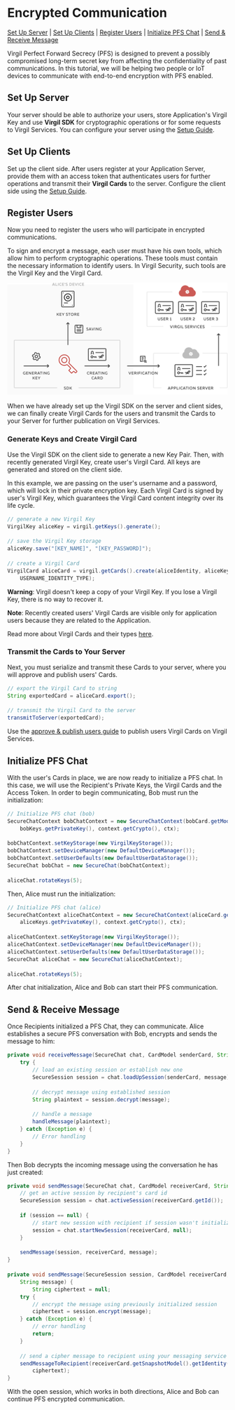 # Encrypted Communication

 [Set Up Server](#head1) | [Set Up Clients](#head2) | [Register Users](#head3) | [Initialize PFS Chat](#head4) | [Send & Receive Message](#head5)

Virgil Perfect Forward Secrecy (PFS) is designed to prevent a possibly compromised long-term secret key from affecting the confidentiality of past communications. In this tutorial, we will be helping two people or IoT devices to communicate with end-to-end encryption with PFS enabled.


## <a name="head1"></a> Set Up Server
Your server should be able to authorize your users, store Application's Virgil Key and use **Virgil SDK** for cryptographic operations or for some requests to Virgil Services. You can configure your server using the [Setup Guide](/docs/guides/configuration/server-configuration.md).


## <a name="head2"></a> Set Up Clients
Set up the client side. After users register at your Application Server, provide them with an access token that authenticates users for further operations and transmit their **Virgil Cards** to the server. Configure the client side using the [Setup Guide](/docs/guides/configuration/client-configuration.md).


## <a name="head3"></a> Register Users
Now you need to register the users who will participate in encrypted communications.

To sign and encrypt a message, each user must have his own tools, which allow him to perform cryptographic operations. These tools must contain the necessary information to identify users. In Virgil Security, such tools are the Virgil Key and the Virgil Card.

![Virgil Card](/docs/img/Card_introduct.png "Create Virgil Card")

When we have already set up the Virgil SDK on the server and client sides, we can finally create Virgil Cards for the users and transmit the Cards to your Server for further publication on Virgil Services.


### Generate Keys and Create Virgil Card
Use the Virgil SDK on the client side to generate a new Key Pair. Then, with recently generated Virgil Key, create user's Virgil Card. All keys are generated and stored on the client side.

In this example, we are passing on the user's username and a password, which will lock in their private encryption key. Each Virgil Card is signed by user's Virgil Key, which guarantees the Virgil Card content integrity over its life cycle.

```java
// generate a new Virgil Key
VirgilKey aliceKey = virgil.getKeys().generate();

// save the Virgil Key storage
aliceKey.save("[KEY_NAME]", "[KEY_PASSWORD]");

// create a Virgil Card
VirgilCard aliceCard = virgil.getCards().create(aliceIdentity, aliceKey,
    USERNAME_IDENTITY_TYPE);
```

**Warning**: Virgil doesn't keep a copy of your Virgil Key. If you lose a Virgil Key, there is no way to recover it.

**Note**: Recently created users' Virgil Cards are visible only for application users because they are related to the Application.

Read more about Virgil Cards and their types [here](/docs/guides/virgil-card/creating-card.md).


### Transmit the Cards to Your Server

Next, you must serialize and transmit these Cards to your server, where you will approve and publish users' Cards.

```java
// export the Virgil Card to string
String exportedCard = aliceCard.export();

// transmit the Virgil Card to the server
transmitToServer(exportedCard);
```

Use the [approve & publish users guide](/docs/guides/configuration/server-configuration.md#-approve--publish-cards) to publish users Virgil Cards on Virgil Services.


## <a name="head4"></a> Initialize PFS Chat

With the user's Cards in place, we are now ready to initialize a PFS chat. In this case, we will use the Recipient's Private Keys, the Virgil Cards and the Access Token.
In order to begin communicating, Bob must run the initialization:

```java
// Initialize PFS chat (bob)
SecureChatContext bobChatContext = new SecureChatContext(bobCard.getModel(),
    bobKeys.getPrivateKey(), context.getCrypto(), ctx);

bobChatContext.setKeyStorage(new VirgilKeyStorage());
bobChatContext.setDeviceManager(new DefaultDeviceManager());
bobChatContext.setUserDefaults(new DefaultUserDataStorage());
SecureChat bobChat = new SecureChat(bobChatContext);

aliceChat.rotateKeys(5);
```

Then, Alice must run the initialization:

```java
// Initialize PFS chat (alice)
SecureChatContext aliceChatContext = new SecureChatContext(aliceCard.getModel(),
    aliceKeys.getPrivateKey(), context.getCrypto(), ctx);

aliceChatContext.setKeyStorage(new VirgilKeyStorage());
aliceChatContext.setDeviceManager(new DefaultDeviceManager());
aliceChatContext.setUserDefaults(new DefaultUserDataStorage());
SecureChat aliceChat = new SecureChat(aliceChatContext);

aliceChat.rotateKeys(5);
```
After chat initialization, Alice and Bob can start their PFS communication.


## <a name="head5"></a> Send & Receive Message

Once Recipients initialized a PFS Chat, they can communicate.
Alice establishes a secure PFS conversation with Bob, encrypts and sends the message to him:

```java
private void receiveMessage(SecureChat chat, CardModel senderCard, String message) {
    try {
        // load an existing session or establish new one
        SecureSession session = chat.loadUpSession(senderCard, message);

        // decrypt message using established session
        String plaintext = session.decrypt(message);

        // handle a message
        handleMessage(plaintext);
    } catch (Exception e) {
        // Error handling
    }
}
```

Then Bob decrypts the incoming message using the conversation he has just created:

```java
private void sendMessage(SecureChat chat, CardModel receiverCard, String message) {
    // get an active session by recipient's card id
    SecureSession session = chat.activeSession(receiverCard.getId());

    if (session == null) {
        // start new session with recipient if session wasn't initialized yet
        session = chat.startNewSession(receiverCard, null);
    }

    sendMessage(session, receiverCard, message);
}

private void sendMessage(SecureSession session, CardModel receiverCard,
    String message) {
        String ciphertext = null;
    try {
        // encrypt the message using previously initialized session
        ciphertext = session.encrypt(message);
    } catch (Exception e) {
        // error handling
        return;
    }

    // send a cipher message to recipient using your messaging service
    sendMessageToRecipient(receiverCard.getSnapshotModel().getIdentity(),
        ciphertext);
}
```
With the open session, which works in both directions, Alice and Bob can continue PFS encrypted communication.
